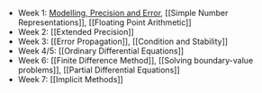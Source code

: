 - Week 1: [Modelling, Precision and Error](Modelling,%20Precision%20and%20Error.md), [[Simple Number Representations]], [[Floating Point Arithmetic]]
- Week 2: [[Extended Precision]]
- Week 3: [[Error Propagation]], [[Condition and Stability]]
- Week 4/5: [[Ordinary Differential Equations]]
- Week 6: [[Finite Difference Method]], [[Solving boundary-value problems]], [[Partial Differential Equations]]
- Week 7: [[Implicit Methods]]